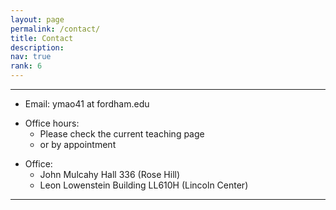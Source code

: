 ```yaml
---
layout: page
permalink: /contact/
title: Contact
description:
nav: true
rank: 6
---
```


___

- Email: ymao41 at fordham.edu
 <p></p>

- Office hours:
  - Please check the current teaching page
  - or by appointment
 <p></p>

- Office:
	- John Mulcahy Hall 336 (Rose Hill)
	- Leon Lowenstein Building LL610H (Lincoln Center)

___
